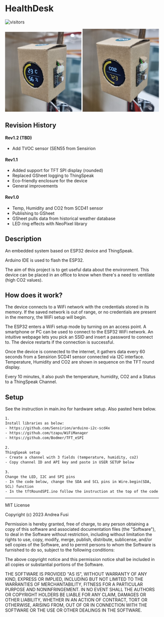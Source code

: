 # HealthDesk

![visitors](https://visitor-badge.glitch.me/badge?page_id=fusiandrea28.HealthDeskStation&left_color=green&right_color=red)

<img src="https://github.com/fusiandrea28/HealthDeskStation/blob/main/20230222_145305.jpg" alt="ProtoImage1" width="250"/> <img src="https://github.com/fusiandrea28/HealthDeskStation/blob/main/20230222_145317.jpg" alt="ProtoImage1" width="250"/>

## Revision History

#### Rev1.2 (TBD)
- Add TVOC sensor (SEN55 from Sensirion

#### Rev1.1
- Added support for TFT SPI display (rounded)
- Replaced GSheet logging to ThingSpeak
- Eco-friendly enclosure for the device
- General improvements

#### Rev1.0
- Temp, Humidity and CO2 from SCD41 sensor
- Publishing to GSheet
- GSheet pulls data from historical weather database
- LED ring effects with NeoPixel library

## Description
An embedded system based on ESP32 device and ThingSpeak.

Arduino IDE is used to flash the ESP32.

The aim of this project is to get useful data about the environment.
This device can be placed in an office to know when there's a need to ventilate (high CO2 values).

## How does it work?

The device connects to a WiFi network with the credentials stored in its memory. 
If the saved network is out of range, or no credentials are present in the memory, the WiFi setup will begin.

The ESP32 enters a WiFi setup mode by turning on an access point.
A smartphone or PC can be used to connect to the ESP32 WiFi network. An intuitive webpage lets you pick an SSID and insert a password to connect to.
The device restarts if the connection is successful.

Once the device is connected to the internet, it gathers data every 60 seconds from a Sensirion SCD41 sensor connected via I2C interface.
Temperature, Humidity and CO2 are shown in sequence on the TFT round display.

Every 10 minutes, it also push the temperature, humidity, CO2 and a Status to a ThingSpeak Channel.

## Setup

See the instruction in main.ino for hardware setup. Also pasted here below.

	1.
	Install libraries as below:
	- https://github.com/Sensirion/arduino-i2c-scd4x
	- https://github.com/tzapu/WiFiManager
	- https://github.com/Bodmer/TFT_eSPI
	
	2.
	ThingSpeak setup
	- Create a channel with 3 fields (temperature, humidity, co2)
	- Copy channel ID and API key and paste in USER SETUP below
	
	3.
	Change the LED, I2C and SPI pins
	- In the code below, change the SDA and SCL pins in Wire.begin(SDA, SCL) function
	- In the tftRoundSPI.ino follow the instruction at the top of the code
  
--------

MIT License

Copyright (c) 2023 Andrea Fusi

Permission is hereby granted, free of charge, to any person obtaining a copy
of this software and associated documentation files (the "Software"), to deal
in the Software without restriction, including without limitation the rights
to use, copy, modify, merge, publish, distribute, sublicense, and/or sell
copies of the Software, and to permit persons to whom the Software is
furnished to do so, subject to the following conditions:

The above copyright notice and this permission notice shall be included in all
copies or substantial portions of the Software.

THE SOFTWARE IS PROVIDED "AS IS", WITHOUT WARRANTY OF ANY KIND, EXPRESS OR
IMPLIED, INCLUDING BUT NOT LIMITED TO THE WARRANTIES OF MERCHANTABILITY,
FITNESS FOR A PARTICULAR PURPOSE AND NONINFRINGEMENT. IN NO EVENT SHALL THE
AUTHORS OR COPYRIGHT HOLDERS BE LIABLE FOR ANY CLAIM, DAMAGES OR OTHER
LIABILITY, WHETHER IN AN ACTION OF CONTRACT, TORT OR OTHERWISE, ARISING FROM,
OUT OF OR IN CONNECTION WITH THE SOFTWARE OR THE USE OR OTHER DEALINGS IN THE
SOFTWARE.
